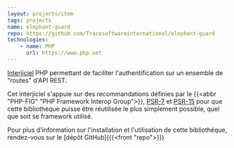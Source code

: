 ```yaml
---
layout: projects/item
tags: projects
name: elephant-guard
repo: https://github.com/Tracesoftwareinternational/elephant-guard
technologies:
    - name: PHP
      url: https://www.php.net
---
```

[Interjiciel][middleware] PHP permettant de faciliter l'authentification sur un ensemble de "routes" d'API REST.

Cet interjiciel s'appuie sur des recommandations définies par le {{<abbr "PHP-FIG" "PHP Framework Interop Group">}}, [PSR-7][psr7] et [PSR-15][psr15] pour que cette bibliothèque puisse être réutilisée le plus simplement possible, quel que soit se framework utilisé.

Pour plus d'information sur l'installation et l'utilisation de cette bibliothéque, rendez-vous sur le [dépôt GitHub]({{<front "repo">}})

[middleware]: https://fr.wikipedia.org/wiki/Middleware
[psr7]: https://www.php-fig.org/psr/psr-7/
[psr15]: https://www.php-fig.org/psr/psr-15/
